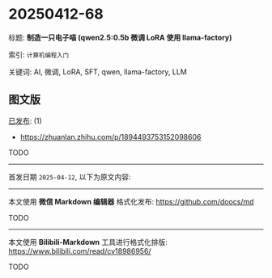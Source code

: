 # 20250412-68

标题:
**制造一只电子喵 (qwen2.5:0.5b 微调 LoRA 使用 llama-factory)**

索引: `计算机编程入门`

关键词: AI, 微调, LoRA, SFT, qwen, llama-factory, LLM


## 图文版

[已发布](./a.md): (1)

+ <https://zhuanlan.zhihu.com/p/1894493753152098606>

TODO

----

首发日期 `2025-04-12`, 以下为原文内容:

----

本文使用 **微信 Markdown 编辑器** 格式化发布: <https://github.com/doocs/md>

TODO

----

本文使用 **Bilibili-Markdown** 工具进行格式化排版:
<https://www.bilibili.com/read/cv18986956/>

TODO
